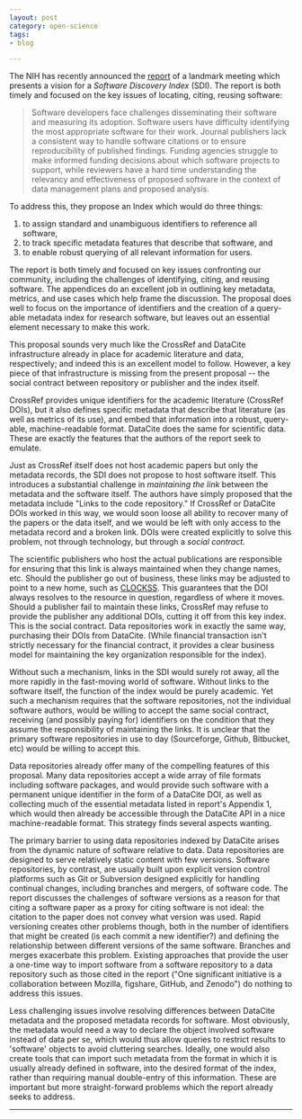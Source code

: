 ```yaml
---
layout: post
category: open-science
tags:
- blog

---
```


The NIH has recently announced the
[report](http://softwarediscoveryindex.org/report) of a landmark meeting
which presents a vision for a _Software Discovery Index_ (SDI). The
report is both timely and focused on the key issues of locating, citing,
reusing software:


> Software developers face challenges disseminating their software
and measuring its adoption. Software users have difficulty identifying
the most appropriate software for their work. Journal publishers lack a
consistent way to handle software citations or to ensure reproducibility
of published findings. Funding agencies struggle to make informed funding
decisions about which software projects to support, while reviewers have
a hard time understanding the relevancy and effectiveness of proposed
software in the context of data management plans and proposed analysis.

To address this, they propose an Index which would do three things:

1. to assign standard and unambiguous identifiers to reference all software,
2. to track specific metadata features that describe that software, and
3. to enable robust querying of all relevant information for users.



The report is both timely and focused on key issues confronting our
community, including the challenges of identifying, citing, and reusing
software. The appendices do an excellent job in outlining key metadata,
metrics, and use cases which help frame the discussion.  The proposal
does well to focus on the importance of identifiers and the creation
of a query-able metadata index for research software, but leaves out an
essential element necessary to make this work.

This proposal sounds very much like the CrossRef and DataCite
infrastructure already in place for academic literature and data,
respectively; and indeed this is an excellent model to follow.  However,
a key piece of that infrastructure is missing from the present proposal --
the social contract between repository or publisher and the index itself.

CrossRef provides unique identifiers for the academic literature (CrossRef
DOIs), but it also defines specific metadata that describe that literature
(as well as metrics of its use), and embed that information into a
robust, query-able, machine-readable format.  DataCite does the same
for scientific data.  These are exactly the features that the authors
of the report seek to emulate.

Just as CrossRef itself does not host academic papers but only the
metadata records, the SDI does not propose to host software itself. This
introduces a substantial challenge in _maintaining the link_ between
the metadata and the software itself. The authors have simply proposed
that the metadata include "Links to the code repository." If CrossRef
or DataCite DOIs worked in this way, we would soon loose all ability to
recover many of the papers or the data itself, and we would be left with
only access to the metadata record and a broken link. DOIs were created
explicitly to solve this problem, not through technology, but through
a _social contract_.

The scientific publishers who host the actual publications are responsible
for ensuring that this link is always maintained when they change names,
etc. Should the publisher go out of business, these links may be adjusted
to point to a new home, such as [CLOCKSS](http://clockss.org). This
guarantees that the DOI always resolves to the resource in question,
regardless of where it moves.  Should a publisher fail to maintain
these links, CrossRef may refuse to provide the publisher any additional
DOIs, cutting it off from this key index.  This is the social contract.
Data repositories work in exactly the same way, purchasing their DOIs
from DataCite.  (While financial transaction isn't strictly necessary
for the financial contract, it provides a clear business model for
maintaining the key organization responsible for the index).

Without such a mechanism, links in the SDI would surely rot away,
all the more rapidly in the fast-moving world of software. Without
links to the software itself, the function of the index would be purely
academic. Yet such a mechanism requires that the software repositories,
not the individual software authors, would be willing to accept the same
social contract, receiving (and possibly paying for) identifiers on the
condition that they assume the responsibility of maintaining the links.
It is unclear that the primary software repositories in use to day
(Sourceforge, Github, Bitbucket, etc) would be willing to accept this.

Data repositories already offer many of the compelling features of this
proposal.  Many data repositories accept a wide array of file formats
including software packages, and would provide such software with a
permanent unique identifier in the form of a DataCite DOI, as well as
collecting much of the essential metadata listed in report's Appendix 1,
which would then already be accessible through the DataCite API in a
nice machine-readable format. This strategy finds several aspects wanting.

The primary barrier to using data repositories indexed by DataCite arises
from the dynamic nature of software relative to data.  Data repositories
are designed to serve relatively static content with few versions.
Software repositories, by contrast, are usually built upon explicit
version control platforms such as Git or Subversion designed explicitly
for handling continual changes, including branches and mergers, of
software code.  The report discusses the challenges of software versions
as a reason for that citing a software paper as a proxy for citing
software is not ideal: the citation to the paper does not convey what
version was used.  Rapid versioning creates other problems though, both
in the number of identifiers that might be created (is each commit a new
identifier?) and defining the relationship between different versions of
the same software. Branches and merges exacerbate this problem.  Existing
approaches that provide the user a one-time way to import software from
a software repository to a data repository such as those cited in the
report ("One significant initiative is a collaboration between Mozilla,
figshare, GitHub, and Zenodo") do nothing to address this issues.

Less challenging issues involve resolving differences between DataCite
metadata and the proposed metadata records for software. Most obviously,
the metadata would need a way to declare the object involved software
instead of data per se, which would thus allow queries to restrict results
to 'software' objects to avoid cluttering searches. Ideally, one would
also create tools that can import such metadata from the format in which
it is usually already defined in software, into the desired format of
the index, rather than requiring manual double-entry of this information.
These are important but more straight-forward problems which the report
already seeks to address.





--------

<!-- comments
Ilya raises the question: Why not just use Github? I think it is important to note that:

a) Github isn't forever, repositories come and go all the time, or move to new links, etc

b) Re-creating and running an NIH-Github would be both expensive (Gitlab notwithstanding) and redundant -- researchers would continue to use Github etc.

c) Github provides somewhat limited query-able metadata, that doesn't capture even the minimal list of fields suggested by the report.
Leveraging existing scientific data repositories by linking them to versioned releases on software repositories addresses each of these problems.

-->


<!--
A. FRAMEWORK SUPPORTING THE SOFTWARE DISCOVERY INDEX
Unique identifiers
Connections to publishers
Use cases
Complementarity with the Data Discovery Index
B. CHALLENGES AND REMAINING QUESTIONS
Defining relevant software
Integrating with other repositories
Evaluating progress and distinguishing this from other efforts
C. IMPLEMENTATION ROADMAP
-->
